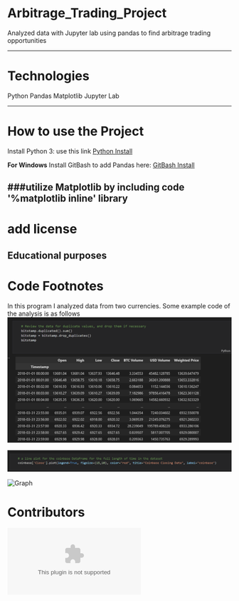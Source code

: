 # Arbitrage_Trading_Project
Analyzed data with Jupyter lab using pandas to find arbitrage trading opportunities

---
# Technologies
Python
Pandas
Matplotlib
Jupyter Lab

---

# How to use the Project
Install Python 3: use this link  [Python Install](https://www.python.org/)

**For Windows**
Install GitBash to add Pandas here: [GitBash Install](https://gitforwindows.org/) 

###utilize Matplotlib by including code '%matplotlib inline' library
---
# add license
Educational purposes
---

# Code Footnotes

In this program I analyzed data from two currencies. Some example code of the analysis is as follows
![Bitstamp](https://github.com/beccabeastly/Arbitrage_Trading_Project/blob/main/project_code_1.png)

![Graph](https://github.com/beccabeastly/Arbitrage_Trading_Project/blob/main/project_code_2.png)

![Graph]()


# Contributors
![Email](beccabeastly@gmail.com)
